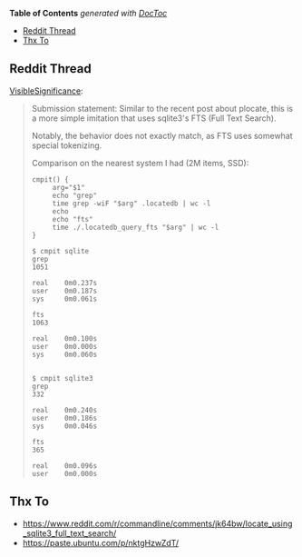 <!-- START doctoc generated TOC please keep comment here to allow auto update -->
<!-- DON'T EDIT THIS SECTION, INSTEAD RE-RUN doctoc TO UPDATE -->
**Table of Contents**  *generated with [DocToc](https://github.com/thlorenz/doctoc)*

- [Reddit Thread](#reddit-thread)
- [Thx To](#thx-to)

<!-- END doctoc generated TOC please keep comment here to allow auto update -->


## Reddit Thread

[VisibleSignificance](https://www.reddit.com/user/VisibleSignificance/):

> Submission statement: Similar to the recent post about plocate, this is a more simple imitation that uses
> sqlite3's FTS (Full Text Search).
>
> Notably, the behavior does not exactly match, as FTS uses somewhat special tokenizing.
>
> Comparison on the nearest system I had (2M items, SSD):
>
> ```
> cmpit() {
>      arg="$1"
>      echo "grep"
>      time grep -wiF "$arg" .locatedb | wc -l
>      echo
>      echo "fts"
>      time ./.locatedb_query_fts "$arg" | wc -l
> }
>
> $ cmpit sqlite
> grep
> 1051
>
> real    0m0.237s
> user    0m0.187s
> sys     0m0.061s
>
> fts
> 1063
>
> real    0m0.100s
> user    0m0.000s
> sys     0m0.060s
>
>
> $ cmpit sqlite3
> grep
> 332
>
> real    0m0.240s
> user    0m0.186s
> sys     0m0.046s
>
> fts
> 365
>
> real    0m0.096s
> user    0m0.000s
> ```

## Thx To

* https://www.reddit.com/r/commandline/comments/jk64bw/locate_using_sqlite3_full_text_search/
* https://paste.ubuntu.com/p/nktgHzwZdT/

